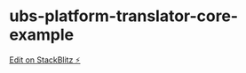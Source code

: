 # ubs-platform-translator-core-example

[Edit on StackBlitz ⚡️](https://stackblitz.com/edit/typescript-twabpo)